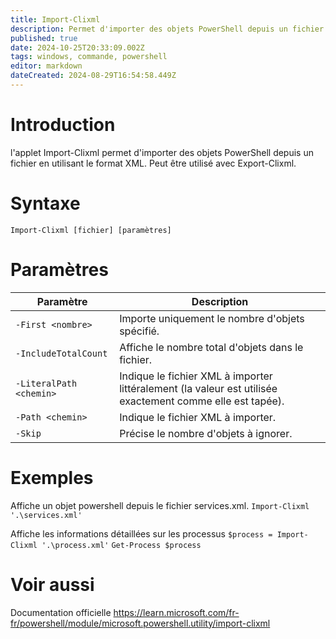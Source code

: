 ```yaml
---
title: Import-Clixml
description: Permet d'importer des objets PowerShell depuis un fichier en utilisant le format XML.
published: true
date: 2024-10-25T20:33:09.002Z
tags: windows, commande, powershell
editor: markdown
dateCreated: 2024-08-29T16:54:58.449Z
---
```


# Introduction

l'applet Import-Clixml permet d'importer des objets PowerShell depuis un fichier en utilisant le format XML. Peut être utilisé avec Export-Clixml.

# Syntaxe

`Import-Clixml [fichier] [paramètres]`

# Paramètres

| Paramètre               | Description                                                                                               |
| ----------------------- | --------------------------------------------------------------------------------------------------------- |
| `-First <nombre>`       | Importe uniquement le nombre d'objets spécifié.                                                           |
| `-IncludeTotalCount`    | Affiche le nombre total d'objets dans le fichier.                                                         |
| `-LiteralPath <chemin>` | Indique le fichier XML à importer littéralement (la valeur est utilisée exactement comme elle est tapée). |
| `-Path <chemin>`        | Indique le fichier XML à importer.                                                                        |
| `-Skip`                 | Précise le nombre d'objets à ignorer.                                                                     |

# Exemples

Affiche un objet powershell depuis le fichier services.xml.
`Import-Clixml '.\services.xml'`

Affiche les informations détaillées sur les processus
`$process = Import-Clixml '.\process.xml'`
`Get-Process $process`

# Voir aussi

Documentation officielle
https://learn.microsoft.com/fr-fr/powershell/module/microsoft.powershell.utility/import-clixml
